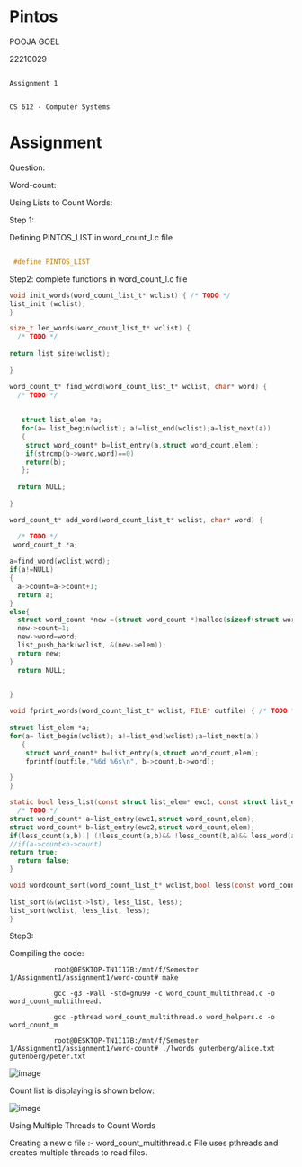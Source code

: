 # Pintos
POOJA GOEL

22210029
                                                                                                    
                                                                               Assignment 1
                                                                                                     
                                                                          CS 612 - Computer Systems
# Assignment 



Question:

Word-count:

Using Lists to Count Words:

Step 1:

Defining PINTOS_LIST in word_count_l.c file
```c

 #define PINTOS_LIST
 ```

Step2: complete functions in word_count_l.c file

```c
void init_words(word_count_list_t* wclist) { /* TODO */
list_init (wclist); 
}

size_t len_words(word_count_list_t* wclist) {
  /* TODO */
  
return list_size(wclist);
  
}

word_count_t* find_word(word_count_list_t* wclist, char* word) {
  /* TODO */
   
  
   struct list_elem *a;
   for(a= list_begin(wclist); a!=list_end(wclist);a=list_next(a))
   {
    struct word_count* b=list_entry(a,struct word_count,elem);
    if(strcmp(b->word,word)==0)
    return(b);
   };
   
  return NULL;
  
}

word_count_t* add_word(word_count_list_t* wclist, char* word) {

  /* TODO */
 word_count_t *a;  
  
a=find_word(wclist,word);
if(a!=NULL)
{
  a->count=a->count+1;
  return a;
}
else{
  struct word_count *new =(struct word_count *)malloc(sizeof(struct word_count));
  new->count=1;
  new->word=word; 
  list_push_back(wclist, &(new->elem));
  return new;
}
  return NULL;

  
}

void fprint_words(word_count_list_t* wclist, FILE* outfile) { /* TODO */
  
struct list_elem *a;
for(a= list_begin(wclist); a!=list_end(wclist);a=list_next(a))
   {
    struct word_count* b=list_entry(a,struct word_count,elem);
    fprintf(outfile,"%6d %6s\n", b->count,b->word);

}
}

static bool less_list(const struct list_elem* ewc1, const struct list_elem* ewc2, void* aux) {
  /* TODO */
struct word_count* a=list_entry(ewc1,struct word_count,elem);
struct word_count* b=list_entry(ewc2,struct word_count,elem);
if(less_count(a,b)|| (!less_count(a,b)&& !less_count(b,a)&& less_word(a,b)))
//if(a->count<b->count)
return true;
  return false;
}

void wordcount_sort(word_count_list_t* wclist,bool less(const word_count_t*, const word_count_t*)) {
  
list_sort(&(wclist->lst), less_list, less);
list_sort(wclist, less_list, less);
}

```

Step3:

Compiling the code:

               root@DESKTOP-TN1I17B:/mnt/f/Semester 1/Assignment1/assignment1/word-count# make

               gcc -g3 -Wall -std=gnu99 -c word_count_multithread.c -o word_count_multithread.

               gcc -pthread word_count_multithread.o word_helpers.o -o word_count_m

               root@DESKTOP-TN1I17B:/mnt/f/Semester 1/Assignment1/assignment1/word-count# ./lwords gutenberg/alice.txt gutenberg/peter.txt

  ![image](https://github.com/PoojaGoel-IIT/Pintos/assets/112702452/f59888b6-b8c2-4a91-95d5-beb610548adf)
       
Count list is displaying is shown below:

   ![image](https://github.com/PoojaGoel-IIT/Pintos/assets/112702452/c1e72f2f-b5c8-44b8-8159-db6baf5a2cfb)

Using Multiple Threads to Count Words

Creating a new c file :- word_count_multithread.c
File uses pthreads and creates multiple threads to read files.




